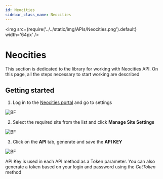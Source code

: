 ```yaml
---
id: Neocities
sidebar_class_name: Neocities
---
```


<img src={require('../../static/img/APIs/Neocities.png').default} width='64px' />

# Neocities

This section is dedicated to the library for working with Neocities API. On this page, all the steps necessary to start working are described

## Getting started

1. Log in to the [Neocities portal](https://neocities.org) and go to settings

![BF](../../static/img/Docs/Neocities/1.png)

2. Select the required site from the list and click **Manage Site Settings**

![BF](../../static/img/Docs/Neocities/2.png)

3. Click on the **API** tab, generate and save the **API KEY**

![BF](../../static/img/Docs/Neocities/3.png)

API Key is used in each API method as a Token parameter. You can also generate a token based on your login and password using the *GetToken* method
